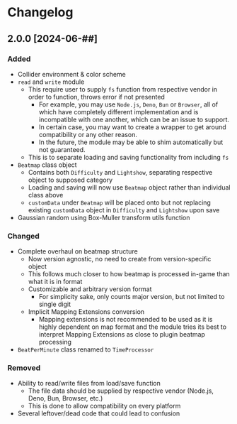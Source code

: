 # Changelog

## 2.0.0 [2024-06-##]

### Added

- Collider environment & color scheme
- `read` and `write` module
  - This require user to supply `fs` function from respective vendor in order to function, throws
    error if not presented
    - For example, you may use `Node.js`, `Deno`, `Bun` or `Browser`, all of which have completely
      different implementation and is incompatible with one another, which can be an issue to
      support.
    - In certain case, you may want to create a wrapper to get around compatibility or any other
      reason.
    - In the future, the module may be able to shim automatically but not guaranteed.
  - This is to separate loading and saving functionality from including `fs`
- `Beatmap` class object
  - Contains both `Difficulty` and `Lightshow`, separating respective object to supposed category
  - Loading and saving will now use `Beatmap` object rather than individual class above
  - `customData` under `Beatmap` will be placed onto but not replacing existing `customData` object
    in `Difficulty` and `Lightshow` upon save
- Gaussian random using Box-Muller transform utils function

### Changed

- Complete overhaul on beatmap structure
  - Now version agnostic, no need to create from version-specific object
  - This follows much closer to how beatmap is processed in-game than what it is in format
  - Customizable and arbitrary version format
    - For simplicity sake, only counts major version, but not limited to single digit
  - Implicit Mapping Extensions conversion
    - Mapping extensions is not recommended to be used as it is highly dependent on map format and
      the module tries its best to interpret Mapping Extensions as close to plugin beatmap
      processing
- `BeatPerMinute` class renamed to `TimeProcessor`

### Removed

- Ability to read/write files from load/save function
  - The file data should be supplied by respective vendor (Node.js, Deno, Bun, Browser, etc.)
  - This is done to allow compatibility on every platform
- Several leftover/dead code that could lead to confusion
